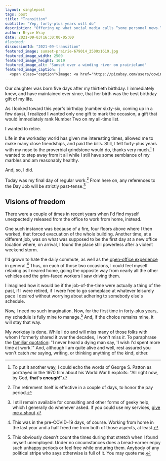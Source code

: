 ```yaml
---
layout: singlepost
tags: post
title: "Transition"
subtitle: "Yep, forty-plus years will do"
description: "Offering up what social media calls “some personal news.”"
author: Bryce Wray
date: 2021-09-03T16:30:00-05:00
#lastmod:
discussionId: "2021-09-transition"
featured_image: sunset-prairie-679014_2500x1619.jpg
featured_image_width: 2500
featured_image_height: 1619
featured_image_alt: "Sunset over a winding river on prairieland"
featured_image_caption: |
  <span class="caption">Image: <a href="https://pixabay.com/users/cowins-822708/?utm_source=link-attribution&amp;utm_medium=referral&amp;utm_campaign=image&amp;utm_content=679014">Alex Hu</a>; <a href="https://pixabay.com/?utm_source=link-attribution&amp;utm_medium=referral&amp;utm_campaign=image&amp;utm_content=679014">Pixabay</a></span>
---
```


Our daughter was born five days after my thirtieth birthday. I immediately knew, and have maintained ever since, that her birth was the best birthday gift of my life.

As I looked toward this year's birthday (number sixty-six, coming up in a few days), I realized I wanted only one gift to mark the occasion, a gift that would immediately rank Number Two on my all-time list.

I wanted to retire.

Life in the workaday world has given me interesting times, allowed me to make many close friendships, and paid the bills. Still, I felt forty-plus years with my nose to the proverbial grindstone would do, thanks very much.[^1] I wanted to step away from it all while I still have some semblance of my marbles and am reasonably healthy.

And, so, I did.

Today was my final day of regular work.[^2] From here on, any references to the Day Job will be strictly past-tense.[^3]

## Visions of freedom

There were a couple of times in recent years when I'd find myself unexpectedly released from the office to work from home, instead.

One such instance was because of a fire, four floors above where I then worked, that forced evacuation of the whole building. Another time, at a different job, was on what was supposed to be the first day at a new office location where, on arrival, I found the place still powerless after a violent weekend storm.

I'd grown to hate the daily commute, as well as the [open-office experience](https://www.physicianleaders.org/news/open-office-plans-bad) in general.[^4] Thus, on each of those two occasions, I could feel myself relaxing as I neared home, going the opposite way from nearly all the other vehicles and the grim-faced workers I saw driving them.

I imagined how it would be if the job-of-the-time were actually a thing of the past, if I were retired, if I were free to go someplace at whatever leisurely pace I desired without worrying about adhering to somebody else's schedule.

Now, I need no such imagination. Now, for the first time in forty-plus years, my schedule is fully mine to manage.[^5] And, if the choice remains mine, it will stay that way.

My workday is done. While I do and will miss many of those folks with whom I formerly shared it over the decades, I won't miss *it*. To paraphrase the [familiar quotation](https://quoteinvestigator.com/2021/03/31/deathbed-wish/): "I never heard a dying man say, 'I wish I'd spent more time at work.’" And, although I am quite alive and well, rest assured you won't catch *me* saying, writing, or thinking anything of the kind, either.

[^1]:	To put it another way, I could echo the words of George S. Patton as portrayed in the 1970 film about his World War II exploits: "All right now, by God, **that's *enough***!"

[^2]:	The retirement itself is effective in a couple of days, to honor the pay period.

[^3]:	I still remain available for consulting and other forms of geeky help, which I generally do whenever asked. If you could use my services, [give me a shout](/contact).

[^4]:	This was in the pre-COVID-19 days, of course. Working from home in the last year and a half freed me from both of those aspects, at least.

[^5]:	This obviously doesn't count the times during that stretch when I found myself unemployed. Under no circumstances does a bread-earner enjoy such unhappy periods or feel free while enduring them. Anybody of any political stripe who says otherwise is full of it. You may quote me.